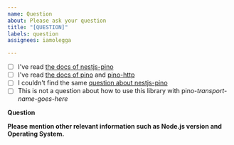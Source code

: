 ```yaml
---
name: Question
about: Please ask your question
title: "[QUESTION]"
labels: question
assignees: iamolegga

---
```


<!-- Please don't delete this template or we'll close your issue -->

<!-- Before creating an issue please make sure you are using the latest version. -->

- [ ] I've read [the docs of nestjs-pino](https://github.com/iamolegga/nestjs-pino/blob/master/README.md)
- [ ] I've read [the docs of pino](https://getpino.io/#/) and [pino-http](https://github.com/pinojs/pino-http)
- [ ] I couldn't find the same [question about nestjs-pino](https://github.com/iamolegga/nestjs-pino/issues?q=label%3Aquestion)
- [ ] This is not a question about how to use this library with pino-_transport-name-goes-here_

**Question**



**Please mention other relevant information such as Node.js version and Operating System.**


